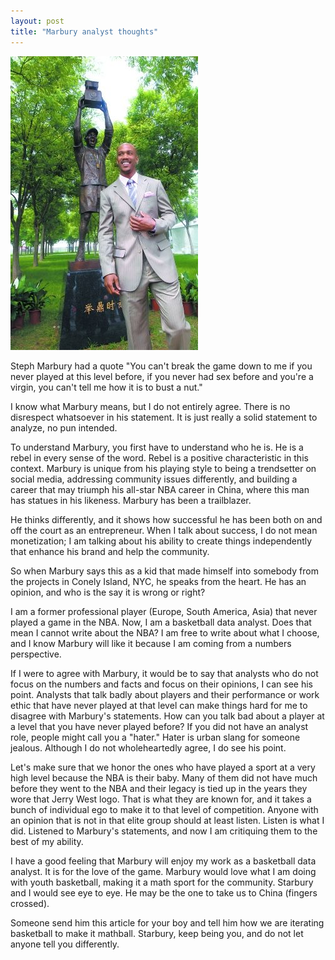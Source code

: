```yaml
---
layout: post
title: "Marbury analyst thoughts"
---
```


![Marbury Statue](https://github.com/rashadwest/rashadwest.github.io/blob/master/Marbury%20statue.jpg?raw=true)

Steph Marbury had a quote "You can't break the game down to me if you never played at this level before, if you never had sex before and you're a virgin, you can't tell me how it is to bust a nut."

I know what Marbury means, but I do not entirely agree.  There is no disrespect whatsoever in his statement.  It is just really a solid statement to analyze, no pun intended.

To understand Marbury, you first have to understand who he is.  He is a rebel in every sense of the word.  Rebel is a positive characteristic in this context.  Marbury is unique from his playing style to being a trendsetter on social media, addressing community issues differently, and building a career that may triumph his all-star NBA career in China, where this man has statues in his likeness.   Marbury has been a trailblazer.  

He thinks differently, and it shows how successful he has been both on and off the court as an entrepreneur.  When I talk about success, I do not mean monetization; I am talking about his ability to create things independently that enhance his brand and help the community. 

So when Marbury says this as a kid that made himself into somebody from the projects in Conely Island, NYC, he speaks from the heart.  He has an opinion, and who is the say it is wrong or right?

I am a former professional player (Europe, South America, Asia) that never played a game in the NBA.  Now, I am a basketball data analyst.  Does that mean I cannot write about the NBA?  I am free to write about what I choose, and I know Marbury will like it because I am coming from a numbers perspective. 

If I were to agree with Marbury, it would be to say that analysts who do not focus on the numbers and facts and focus on their opinions, I can see his point.  Analysts that talk badly about players and their performance or work ethic that have never played at that level can make things hard for me to disagree with Marbury's statements.  How can you talk bad about a player at a level that you have never played before?  If you did not have an analyst role, people might call you a "hater."  Hater is urban slang for someone jealous.   Although I do not wholeheartedly agree, I do see his point.  

Let's make sure that we honor the ones who have played a sport at a very high level because the NBA is their baby.  Many of them did not have much before they went to the NBA and their legacy is tied up in the years they wore that Jerry West logo.  That is what they are known for, and it takes a bunch of individual ego to make it to that level of competition.  Anyone with an opinion that is not in that elite group should at least listen.  Listen is what I did.  Listened to Marbury's statements, and now I am critiquing them to the best of my ability.  

I have a good feeling that Marbury will enjoy my work as a basketball data analyst.  It is for the love of the game.  Marbury would love what I am doing with youth basketball, making it a math sport for the community.  Starbury and I would see eye to eye.  He may be the one to take us to China (fingers crossed). 

Someone send him this article for your boy and tell him how we are iterating basketball to make it mathball.  Starbury, keep being you, and do not let anyone tell you differently.  

